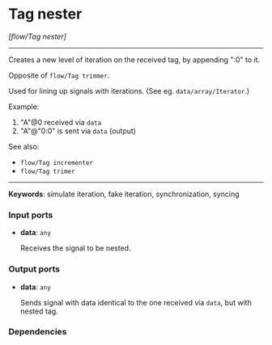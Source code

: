# Tag nester

_[flow/Tag nester]_

---

Creates a new level of iteration on the received tag, by appending ":0" to it.  
  
Opposite of `flow/Tag trimmer`.  
  
Used for lining up signals with iterations. (See eg. `data/array/Iterator`.)  
  
Example:  
1. "A"@0 received via `data`  
2. "A"@"0:0" is sent via `data` (output)  
  
See also:  
* `flow/Tag incrementer`  
* `flow/Tag trimer`  

---

__Keywords__: simulate iteration, fake iteration, synchronization, syncing

### Input ports

* __data__: ` any `

    Receives the signal to be nested.  

### Output ports

* __data__: ` any `

    Sends signal with data identical to the one received via `data`, but with nested tag.  

### Dependencies




